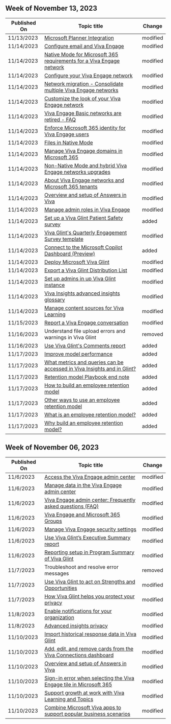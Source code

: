 <!-- This file is generated automatically each week. Changes made to this file will be overwritten.-->



## Week of November 13, 2023


| Published On |Topic title | Change |
|------|------------|--------|
| 11/13/2023 | [Microsoft Planner Integration](/viva/goals/microsoft-planner-integration) | modified |
| 11/14/2023 | [Configure email and Viva Engage](/viva/engage/configure-your-viva-engage-network/configure-email-and-viva-engage) | modified |
| 11/14/2023 | [Native Mode for Microsoft 365 requirements for a Viva Engage network](/viva/engage/configure-your-viva-engage-network/configure-native-mode) | modified |
| 11/14/2023 | [Configure your Viva Engage network](/viva/engage/configure-your-viva-engage-network/configure-viva-engage) | modified |
| 11/14/2023 | [Network migration - Consolidate multiple Viva Engage networks](/viva/engage/configure-your-viva-engage-network/consolidate-multiple-networks) | modified |
| 11/14/2023 | [Customize the look of your Viva Engage network](/viva/engage/configure-your-viva-engage-network/customize-the-look-of-viva-engage) | modified |
| 11/14/2023 | [Viva Engage Basic networks are retired - FAQ](/viva/engage/configure-your-viva-engage-network/deprecation-of-basic-freemium-networks) | modified |
| 11/14/2023 | [Enforce Microsoft 365 identity for Viva Engage users](/viva/engage/configure-your-viva-engage-network/enforce-office-365-identity) | modified |
| 11/14/2023 | [Files in Native Mode](/viva/engage/configure-your-viva-engage-network/files-in-native-mode) | modified |
| 11/14/2023 | [Manage Viva Engage domains in Microsoft 365](/viva/engage/configure-your-viva-engage-network/manage-viva-engage-domains) | modified |
| 11/14/2023 | [Non-Native Mode and hybrid Viva Engage networks upgrades](/viva/engage/configure-your-viva-engage-network/nonnative-hybrid) | modified |
| 11/14/2023 | [About Viva Engage networks and Microsoft 365 tenants](/viva/engage/configure-your-viva-engage-network/viva-engage-and-office-365) | modified |
| 11/14/2023 | [Overview and setup of Answers in Viva](/viva/engage/eac-answers-overview-set-up) | modified |
| 11/14/2023 | [Manage admin roles in Viva Engage](/viva/engage/eac-key-admin-roles-permissions) | modified |
| 11/14/2023 | [Set up a Viva Glint Patient Safety survey](/viva/glint/setup/patient-safety-survey) | added |
| 11/14/2023 | [Viva Glint's Quarterly Engagement Survey template](/viva/glint/setup/quarterly-engagement-template) | modified |
| 11/14/2023 | [Connect to the Microsoft Copilot Dashboard (Preview)](/viva/insights/org-team-insights/copilot-dashboard) | added |
| 11/14/2023 | [Deploy Microsoft Viva Glint](/viva/glint/setup/deploy-viva-glint) | modified |
| 11/14/2023 | [Export a Viva Glint Distribution List](/viva/glint/setup/export-distribution-lists) | modified |
| 11/14/2023 | [Set up admins in up Viva Glint instance](/viva/glint/setup/post-provisioning-next-steps) | modified |
| 11/14/2023 | [Viva Insights advanced insights glossary](/viva/insights/advanced/reference/glossary) | modified |
| 11/14/2023 | [Manage content sources for Viva Learning](/viva/learning/content-sources-365-admin-center) | modified |
| 11/15/2023 | [Report a Viva Engage conversation](/viva/engage/report-conversation-overview) | modified |
| 11/16/2023 | Understand file upload errors and warnings in Viva Glint | removed |
| 11/16/2023 | [Use Viva Glint's Comments report](/viva/glint/reports/comments-report) | added |
| 11/17/2023 | [Improve model performance](/viva/insights/advanced/analyst/apply-the-model) | added |
| 11/17/2023 | [What metrics and queries can be accessed in Viva Insights and in Glint?](/viva/insights/advanced/analyst/employee-retention-metrics-queries) | added |
| 11/17/2023 | [Retention model Playbook end note](/viva/insights/advanced/analyst/employee-retention-playbook-note) | added |
| 11/17/2023 | [How to build an employee retention model](/viva/insights/advanced/analyst/how-to-build-an-employee-retention-model) | added |
| 11/17/2023 | [Other ways to use an employee retention model](/viva/insights/advanced/analyst/other-ways-to-use-an-employee-retention-model) | added |
| 11/17/2023 | [What is an employee retention model?](/viva/insights/advanced/analyst/what-is-an-employee-retention-model) | added |
| 11/17/2023 | [Why build an employee retention model?](/viva/insights/advanced/analyst/why-build-an-employee-retention-model) | added |


## Week of November 06, 2023


| Published On |Topic title | Change |
|------|------------|--------|
| 11/6/2023 | [Access the Viva Engage admin center](/viva/engage/eac-as-access-eac) | modified |
| 11/6/2023 | [Manage data in the Viva Engage admin center](/viva/engage/eac-as-manage-data) | modified |
| 11/6/2023 | [Viva Engage admin center: Frequently asked questions (FAQ)](/viva/engage/eac-faq) | modified |
| 11/6/2023 | [Viva Engage and Microsoft 365 Groups](/viva/engage/engage-microsoft-365-groups) | modified |
| 11/6/2023 | [Manage Viva Engage security settings](/viva/engage/manage-security-and-compliance/viva-engage-security-settings) | modified |
| 11/6/2023 | [Use Viva Glint’s Executive Summary report](/viva/glint/reports/executive-summary-report) | modified |
| 11/6/2023 | [Reporting setup in Program Summary of Viva Glint](/viva/glint/setup/reporting-setup) | modified |
| 11/7/2023 | Troubleshoot and resolve error messages | removed |
| 11/7/2023 | [Use Viva Glint to act on Strengths and Opportunities](/viva/glint/reports/act-strengths-opportunities) | modified |
| 11/7/2023 | [How Viva Glint helps you protect your privacy](/viva/glint/setup/viva-glint-survey-privacy) | modified |
| 11/8/2023 | [Enable notifications for your organization](/viva/pulse/setup-admin-access/enable-notifications-for-your-organization) | modified |
| 11/8/2023 | [Advanced insights privacy](/viva/insights/advanced/privacy/privacy) | modified |
| 11/10/2023 | [Import historical response data in Viva Glint](/viva/glint/setup/import-historical-response-data) | modified |
| 11/10/2023 | [Add, edit, and remove cards from the Viva Connections dashboard](/viva/connections/create-dashboard) | modified |
| 11/10/2023 | [Overview and setup of Answers in Viva](/viva/engage/eac-answers-overview-set-up) | modified |
| 11/10/2023 | [Sign-in error when selecting the Viva Engage tile in Microsoft 365](/viva/engage/troubleshoot-problems/error-when-click-the-viva-engage-tile-in-office-365) | modified |
| 11/10/2023 | [Support growth at work with Viva Learning and Topics](/viva/experience-growth) | modified |
| 11/10/2023 | [Combine Microsoft Viva apps to support popular business scenarios](/viva/learn-how-to-combine-modules) | modified |
